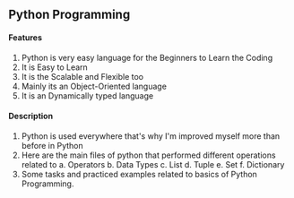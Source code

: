 ## Python Programming
#### Features
1. Python is very easy language for the Beginners to Learn the Coding
2. It is Easy to Learn
3. It is the Scalable and Flexible too
4. Mainly its an Object-Oriented language
5. It is an Dynamically typed language

#### Description
1. Python is used everywhere that's why I'm improved myself more than before in Python
2. Here are the main files of python that performed different operations related to
   a. Operators
   b. Data Types
   c. List
   d. Tuple
   e. Set
   f. Dictionary
3. Some tasks and practiced examples related to basics of Python Programming.
